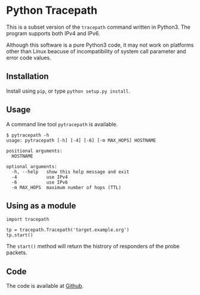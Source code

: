 # Python Tracepath

This is a subset version of the `tracepath` command written in Python3. The program supports both IPv4 and IPv6.

Although this software is a pure Python3 code, it may not work on platforms other than Linux beacuse of incompatibility of system call parameter and error code values.


## Installation

Install using `pip`, or type `python setup.py install`.


## Usage

A command line tool `pytracepath` is available.

```
$ pytracepath -h
usage: pytracepath [-h] [-4] [-6] [-m MAX_HOPS] HOSTNAME

positional arguments:
  HOSTNAME

optional arguments:
  -h, --help   show this help message and exit
  -4           use IPv4
  -6           use IPv6
  -m MAX_HOPS  maximum number of hops (TTL)
```


## Using as a module

```
import tracepath

tp = tracepath.Tracepath('target.example.org')
tp.start()
```

The `start()` method will return the histrory of responders of the probe packets.


## Code

The code is available at [Github](https://github.com/keiichishima/pytracepath).

